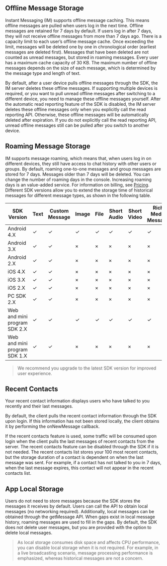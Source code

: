 ## Offline Message Storage

Instant Messaging (IM) supports offline message caching. This means offline messages are pulled when users log in the next time. Offline messages are retained for 7 days by default. If users log in after 7 days, they will not receive offline messages from more than 7 days ago. There is a capacity limit to each user’s offline message cache. Once exceeding the limit, messages will be deleted one by one in chronological order (earliest messages are deleted first). Messages that have been deleted are not counted as unread messages, but stored in roaming messages. Every user has a maximum cache capacity of 30 KB. The maximum number of offline messages depends on the size of each message, which is determined by the message type and length of text.

By default, after a user device pulls offline messages through the SDK, the IM server deletes these offline messages. If supporting multiple devices is required, or you want to pull unread offline messages after switching to a different device, you need to manage these offline messages yourself. After the automatic read reporting feature of the SDK is disabled, the IM server deletes these offline messages only when you explicitly call the read reporting API. Otherwise, these offline messages will be automatically deleted after expiration. If you do not explicitly call the read reporting API, unread offline messages still can be pulled after you switch to another device.

## Roaming Message Storage

IM supports message roaming, which means that, when users log in on different devices, they still have access to chat history with other users or groups.
By default, roaming one-to-one messages and group messages are stored for 7 days. Messages older than 7 days will be deleted. You can change the number of roaming days in the console. Increasing roaming days is an value-added service. For information on billing, see [Pricing](https://cloud.tencent.com/document/product/269/11673#.E5.90.8E.E4.BB.98.E8.B4.B9.E8.B5.84.E6.BA.90.E6.B6.88.E8.80.97(.E4.B8.8D.E4.BD.BF.E7.94.A8.E4.B8.8D.E8.AE.A1.E8.B4.B9)).
<span id="MsgType"></span>
Different SDK versions allow you to extend the storage time of historical messages for different message types, as shown in the following table.

| SDK Version | Text | Custom Message | Image | File | Short Audio | Short Video | Rich Media Message |
|---------|---------|---------|---------|---------|---------|---------|---------|
| Android 4.X | &#10003; | &#10003;  | &#10003;| &#10003; | &#10003; | &#10003; | &#10003; |
| Android 3.X | &#10003; | &#10003;  | × | × | × | × | × |
| Android 2.X | &#10003; |  &#10003; | × | × | × | × | × |
| iOS 4.X | &#10003; |  &#10003; | × | × | × | × | × |
| iOS 3.X | &#10003; |  &#10003; | × | × | × | × | × |
| iOS 2.X | &#10003; |  &#10003; | × | × | × | × | × |
| PC SDK 2.X | &#10003; |  &#10003; | × | × | × | × | × |
| Web and mini program SDK 2.X | &#10003; | &#10003;  | &#10003;| &#10003; | &#10003; | &#10003; | &#10003; |
| Web and mini program SDK 1.X | &#10003; |  &#10003; | × | × | × | × | × |

>We recommend you upgrade to the latest SDK version for improved user experience.

## Recent Contacts

Your recent contact information displays users who have talked to you recently and their last messages.

By default, the client pulls the recent contact information through the SDK upon login. If this information has not been stored locally, the client obtains it by performing the onNewMessage callback.

If the recent contacts feature is used, some traffic will be consumed upon login when the client pulls the last messages of recent contacts from the server. The recent contacts feature can be disabled through the SDK if it is not needed. The recent contacts list stores your 100 most recent contacts, but the storage duration of a contact is dependent on when the last message was sent. For example, if a contact has not talked to you in 7 days, when the last message expires, this contact will not appear in the recent contacts list.

## App Local Storage

Users do not need to store messages because the SDK stores the messages it receives by default. Users can call the API to obtain local messages (no networking required). Additionally, local messages can be obtained through the getMessage API. When gaps exist in local message history, roaming messages are used to fill in the gaps.
By default, the SDK does not delete user messages, but you are provided with the option to delete local messages.
>As local storage consumes disk space and affects CPU performance, you can disable local storage when it is not required. For example, in a live broadcasting scenario, message processing performance is emphasized, whereas historical messages are not a concern.





